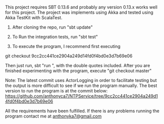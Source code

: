 This project requires SBT 0.13.6 and probably any version 0.13.x works well for this project. The project was implements using Akka and tested using Akka TestKit with ScalaTest.

1) After cloning the repo, run "sbt update"

2) To Run the integration tests, run "sbt test"

3) To execute the program, I recommend first executing

git checkout 9cc2cc441ce2904a249d14fd0f4bd0e3d7b69e06

Then just run, sbt "run <starting number of consumers>", with the double quotes included. 
After you are finished experimenting with the program, execute "git checkout master" 

Note: The latest commit uses ActorLogging in order to facilitate testing but the output is more difficult to see if we run the program manually. The best version to run the program is at the commit below: https://github.com/anthonyca7/NTPService/tree/9cc2cc441ce2904a249d14fd0f4bd0e3d7b69e06

All the requirements have been fulfilled. If there is any problems running the program contact me at anthonyka7@gmail.com

